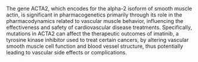 The gene ACTA2, which encodes for the alpha-2 isoform of smooth muscle actin, is significant in pharmacogenetics primarily through its role in the pharmacodynamics related to vascular muscle behavior, influencing the effectiveness and safety of cardiovascular disease treatments. Specifically, mutations in ACTA2 can affect the therapeutic outcomes of imatinib, a tyrosine kinase inhibitor used to treat certain cancers, by altering vascular smooth muscle cell function and blood vessel structure, thus potentially leading to vascular side effects or complications.